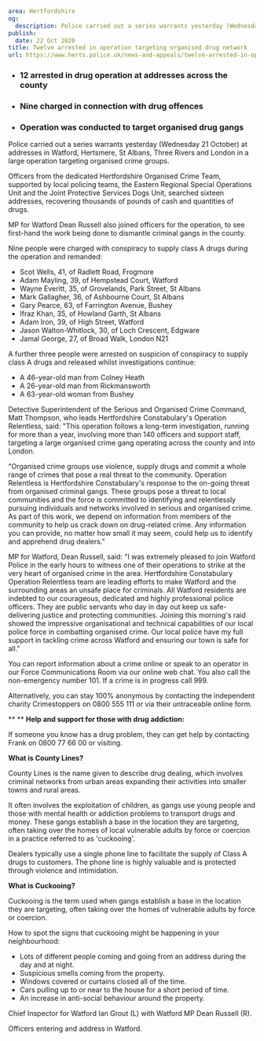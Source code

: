 ```yaml
area: Hertfordshire
og:
  description: Police carried out a series warrants yesterday (Wednesday 21 October) at addresses in Watford, Hertsmere, St Albans, Three Rivers and London in a large operation targeting organised crime groups.
publish:
  date: 22 Oct 2020
title: Twelve arrested in operation targeting organised drug network
url: https://www.herts.police.uk/news-and-appeals/twelve-arrested-in-operation-targeting-organised-drug-network-0772
```

* ### 12 arrested in drug operation at addresses across the county

 * ### Nine charged in connection with drug offences

 * ### Operation was conducted to target organised drug gangs

Police carried out a series warrants yesterday (Wednesday 21 October) at addresses in Watford, Hertsmere, St Albans, Three Rivers and London in a large operation targeting organised crime groups.

Officers from the dedicated Hertfordshire Organised Crime Team, supported by local policing teams, the Eastern Regional Special Operations Unit and the Joint Protective Services Dogs Unit, searched sixteen addresses, recovering thousands of pounds of cash and quantities of drugs.

MP for Watford Dean Russell also joined officers for the operation, to see first-hand the work being done to dismantle criminal gangs in the county.

Nine people were charged with conspiracy to supply class A drugs during the operation and remanded:

 * Scot Wells, 41, of Radlett Road, Frogmore
 * Adam Mayling, 39, of Hempstead Court, Watford
 * Wayne Everitt, 35, of Grovelands, Park Street, St Albans
 * Mark Gallagher, 36, of Ashbourne Court, St Albans
 * Gary Pearce, 63, of Farrington Avenue, Bushey
 * Ifraz Khan, 35, of Howland Garth, St Albans
 * Adam Iron, 39, of High Street, Watford
 * Jason Walton-Whitlock, 30, of Loch Crescent, Edgware
 * Jamal George, 27, of Broad Walk, London N21

A further three people were arrested on suspicion of conspiracy to supply class A drugs and released whilst investigations continue:

 * A 46-year-old man from Colney Heath
 * A 26-year-old man from Rickmansworth
 * A 63-year-old woman from Bushey

Detective Superintendent of the Serious and Organised Crime Command, Matt Thompson, who leads Hertfordshire Constabulary's Operation Relentless, said: "This operation follows a long-term investigation, running for more than a year, involving more than 140 officers and support staff, targeting a large organised crime gang operating across the county and into London.

"Organised crime groups use violence, supply drugs and commit a whole range of crimes that pose a real threat to the community. Operation Relentless is Hertfordshire Constabulary's response to the on-going threat from organised criminal gangs. These groups pose a threat to local communities and the force is committed to identifying and relentlessly pursuing individuals and networks involved in serious and organised crime. As part of this work, we depend on information from members of the community to help us crack down on drug-related crime. Any information you can provide, no matter how small it may seem, could help us to identify and apprehend drug dealers."

MP for Watford, Dean Russell, said: "I was extremely pleased to join Watford Police in the early hours to witness one of their operations to strike at the very heart of organised crime in the area. Hertfordshire Constabulary Operation Relentless team are leading efforts to make Watford and the surrounding areas an unsafe place for criminals. All Watford residents are indebted to our courageous, dedicated and highly professional police officers. They are public servants who day in day out keep us safe- delivering justice and protecting communities. Joining this morning's raid showed the impressive organisational and technical capabilities of our local police force in combatting organised crime. Our local police have my full support in tackling crime across Watford and ensuring our town is safe for all."

You can report information about a crime online or speak to an operator in our Force Communications Room via our online web chat. You also call the non-emergency number 101. If a crime is in progress call 999.

Alternatively, you can stay 100% anonymous by contacting the independent charity Crimestoppers on 0800 555 111 or via their untraceable online form.

** ** **Help and support for those with drug addiction:**

If someone you know has a drug problem, they can get help by contacting Frank on 0800 77 66 00 or visiting.

**What is County Lines?**

County Lines is the name given to describe drug dealing, which involves criminal networks from urban areas expanding their activities into smaller towns and rural areas.

It often involves the exploitation of children, as gangs use young people and those with mental health or addiction problems to transport drugs and money. These gangs establish a base in the location they are targeting, often taking over the homes of local vulnerable adults by force or coercion in a practice referred to as 'cuckooing'.

Dealers typically use a single phone line to facilitate the supply of Class A drugs to customers. The phone line is highly valuable and is protected through violence and intimidation.

**What is Cuckooing?**

Cuckooing is the term used when gangs establish a base in the location they are targeting, often taking over the homes of vulnerable adults by force or coercion.

How to spot the signs that cuckooing might be happening in your neighbourhood:

 * Lots of different people coming and going from an address during the day and at night.
 * Suspicious smells coming from the property.
 * Windows covered or curtains closed all of the time.
 * Cars pulling up to or near to the house for a short period of time.
 * An increase in anti-social behaviour around the property.

Chief Inspector for Watford Ian Grout (L) with Watford MP Dean Russell (R).

Officers entering and address in Watford.
